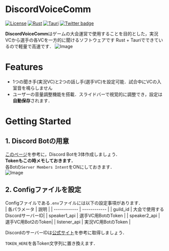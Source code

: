 # DiscordVoiceComm
[![License](https://img.shields.io/badge/License-MIT-green.svg)](#)
[![Rust](https://img.shields.io/badge/Rust-%23000000.svg?e&logo=rust&logoColor=white)](#)
[![Tauri](https://img.shields.io/badge/Tauri-%2324C8D8.svg?logo=tauri&logoColor=white)]()
[![Twitter badge][]][Twitter link]

**DiscordVoiceComm**はゲームの大会運営で使用することを目的とした，実況VCから選手の各VCを一方的に聞けるソフトウェアです
Rust + Tauriでできているので軽量で高速です．
![Image](https://github.com/user-attachments/assets/81887e81-7f30-4024-ac26-e3dd8d9a25bc)


# Features
- 1つの聞き手(実況VC)と2つの話し手(選手VC)を設定可能．試合中にVCの入室音を鳴らしません
- ユーザーの音量調整機能を搭載．スライドバーで視覚的に調整でき，設定は**自動保存**されます．

# Getting Started
## 1. Discord Botの用意
[このページ](https://discordpy.readthedocs.io/ja/stable/discord.html)を参考に，Discord Botを3体作成しましょう．  
**Tokenもこの時メモしておきます．**  
各Botの`Server Members Intent`をONにしておきます．  
![Image](https://github.com/user-attachments/assets/59cb3fe4-ea66-4d01-b5c4-3beea5bfc935)

## 2. Configファイルを設定
Configファイルである`.env`ファイルには以下の設定事項があります．  
| 各パラメータ | 説明         | 
| ------------ | ------------ | 
| guild_id     | 大会で使用するDiscordサーバーID|
| speaker1_api | 選手VC用BotのToken | 
| speaker2_api | 選手VC用Bot2のToken| 
| listener_api | 実況VC用BotのToken | 

DiscordのサーバーIDは[公式サイト](https://support.discord.com/hc/ja/articles/206346498-%E3%83%A6%E3%83%BC%E3%82%B6%E3%83%BC-%E3%82%B5%E3%83%BC%E3%83%90%E3%83%BC-%E3%83%A1%E3%83%83%E3%82%BB%E3%83%BC%E3%82%B8ID%E3%81%AF%E3%81%A9%E3%81%93%E3%81%A7%E8%A6%8B%E3%81%A4%E3%81%91%E3%82%89%E3%82%8C%E3%82%8B)を参考に取得しましょう．  

`TOKEN_HERE`を各Token文字列に置き換えます．


[Twitter badge]: https://img.shields.io/twitter/url?label=kazuryu_rl&style=social&url=https%3A%2F%2Ftwitter.com%2Fkazuryu_rl
[Twitter link]: https://twitter.com/intent/follow?screen_name=kazuryu_rl
